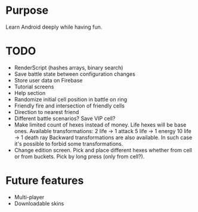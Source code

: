 # Purpose
Learn Android deeply while having fun.

# TODO
* RenderScript (hashes arrays, binary search)
* Save battle state between configuration changes
* Store user data on Firebase
* Tutorial screens
* Help section
* Randomize initial cell position in battle on ring
* Friendly fire and intersection of friendly cells
* Direction to nearest friend
* Different battle scenarios? Save VIP cell?
* Make limited count of hexes instead of money. Life hexes will be base ones. Available transformations:
  2 life -> 1 attack
  5 life -> 1 energy
  10 life -> 1 death ray
  Backward transformations are also available. In such case it's possible to forbid some transformations.
* Change edition screen. Pick and place different hexes whether from cell or from buckets.
  Pick by long press (only from cell?).

# Future features
* Multi-player
* Downloadable skins